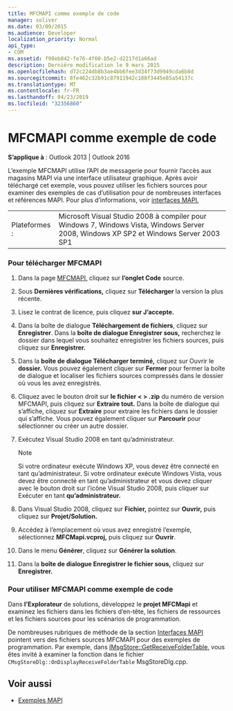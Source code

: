 ```yaml
---
title: MFCMAPI comme exemple de code
manager: soliver
ms.date: 03/09/2015
ms.audience: Developer
localization_priority: Normal
api_type:
- COM
ms.assetid: f98eb842-fe76-4f60-b5e2-d2217d1a66ad
description: Dernière modification le 9 mars 2015
ms.openlocfilehash: d72c224db8b3ae4bb6fee3d34f73d9949cda6b8d
ms.sourcegitcommit: 8fe462c32b91c87911942c188f3445e85a54137c
ms.translationtype: MT
ms.contentlocale: fr-FR
ms.lasthandoff: 04/23/2019
ms.locfileid: "32356860"
---
```

# <a name="mfcmapi-as-a-code-sample"></a>MFCMAPI comme exemple de code
 
**S’applique à** : Outlook 2013 | Outlook 2016 
  
L’exemple MFCMAPI utilise l’API de messagerie pour fournir l’accès aux magasins MAPI via une interface utilisateur graphique. Après avoir téléchargé cet exemple, vous pouvez utiliser les fichiers sources pour examiner des exemples de cas d’utilisation pour de nombreuses interfaces et références MAPI. Pour plus d’informations, voir [interfaces MAPI.](mapi-interfaces.md)
  
|||
|:-----|:-----|
|Plateformes :  <br/> |Microsoft Visual Studio 2008 à compiler pour Windows 7, Windows Vista, Windows Server 2008, Windows XP SP2 et Windows Server 2003 SP1  <br/> |
   
### <a name="to-download-mfcmapi"></a>Pour télécharger MFCMAPI
  
1. Dans la page [MFCMAPI,](https://codeplex.com/MFCMAPI) cliquez sur **l’onglet Code** source. 
    
2. Sous **Dernières vérifications,** cliquez sur **Télécharger** la version la plus récente. 
    
3. Lisez le contrat de licence, puis cliquez **sur J’accepte.**
    
4. Dans la boîte de dialogue **Téléchargement de fichiers**, cliquez sur **Enregistrer**. Dans la **boîte de dialogue Enregistrer sous,** recherchez le dossier dans lequel vous souhaitez enregistrer les fichiers sources, puis cliquez sur **Enregistrer.**
    
5. Dans la **boîte de dialogue Télécharger terminé,** cliquez sur Ouvrir le **dossier.** Vous pouvez également cliquer sur **Fermer** pour fermer la boîte de dialogue et localiser les fichiers sources compressés dans le dossier où vous les avez enregistrés. 
    
6. Cliquez avec le bouton droit sur **le fichier \< \> .zip** du numéro de version MFCMAPI, puis cliquez sur **Extraire tout.** Dans la boîte de dialogue qui s’affiche, cliquez sur **Extraire** pour extraire les fichiers dans le dossier qui s’affiche. Vous pouvez également cliquer sur **Parcourir** pour sélectionner ou créer un autre dossier. 
    
7. Exécutez Visual Studio 2008 en tant qu’administrateur.
    
   > [!NOTE]
   > Si votre ordinateur exécute Windows XP, vous devez être connecté en tant qu’administrateur. Si votre ordinateur exécute Windows Vista, vous devez être connecté en tant qu’administrateur et vous devez cliquer avec le bouton droit sur l’icône Visual Studio 2008, puis cliquer sur Exécuter en tant **qu’administrateur.** 
  
8. Dans Visual Studio 2008, cliquez sur **Fichier,** pointez sur **Ouvrir,** puis cliquez sur **Projet/Solution.**
    
9. Accédez à l’emplacement où vous avez enregistré l’exemple, sélectionnez **MFCMapi.vcproj,** puis cliquez sur **Ouvrir**.
    
10. Dans le menu **Générer**, cliquez sur **Générer la solution**.
    
11. Dans la **boîte de dialogue Enregistrer le fichier sous,** cliquez sur **Enregistrer.**
    
### <a name="to-use-mfcmapi-as-a-code-sample"></a>Pour utiliser MFCMAPI comme exemple de code
  
Dans **l’Explorateur** de solutions, développez le **projet MFCMapi** et  examinez les fichiers dans les fichiers d’en-tête, les fichiers de ressources et les fichiers sources pour les scénarios de programmation.   
  
De nombreuses rubriques de méthode de la section [Interfaces MAPI](mapi-interfaces.md) pointent vers des fichiers sources MFCMAPI pour des exemples de programmation. Par exemple, dans [IMsgStore::GetReceiveFolderTable,](imsgstore-getreceivefoldertable.md) vous êtes invité à examiner la fonction dans le fichier  `CMsgStoreDlg::OnDisplayReceiveFolderTable` MsgStoreDlg.cpp. 
  
## <a name="see-also"></a>Voir aussi

- [Exemples MAPI](mapi-samples.md)

